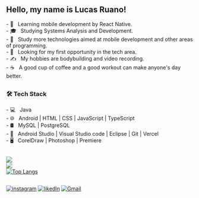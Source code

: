 <h2> Hello, my name is Lucas Ruano! </h2>

<div>
  <p>
<!--     Focused, communicative, adaptive.<br/>
    Passionate about mobile development. <br/>
    I am open to learning new languages and facing <br/>
    challenges in areas other than mobile.<br/> -->
- 🔭 &nbsp; Learning mobile development by React Native.<br/>
- 🎓 &nbsp; Studying Systems Analysis and Development.<br/>
- 🤔 &nbsp; Study more technologies aimed at mobile development and other areas of programming.<br/>
- 💼 &nbsp; Looking for my first opportunity in the tech area.<br/>
- ✍️ &nbsp; My hobbies are bodybuilding and video recording.<br/>
- ☕ &nbsp; A good cup of coffee and a good workout can make anyone's day better.<br/>
  </p>
  
  ##
  
  <h3>🛠 Tech Stack</h3>
  
  <p>
    - 💻 &nbsp; Java <br/>
    - 🌐 &nbsp; Android | HTML | CSS | JavaScript | TypeScript <br/>
    - 🛢 &nbsp; MySQL | PostgreSQL <br/>
    - 🔧 &nbsp; Android Studio | Visual Studio code | Eclipse | Git | Vercel <br/>
    - 🖥 &nbsp; CorelDraw | Photoshop | Premiere <br/>
  </p>
</div>

##
![](https://github-readme-streak-stats.herokuapp.com/?user=ruano15&theme=dark&text_color=daf7dc&bg_color=151515)<br/>
![](https://github-readme-stats.vercel.app/api?username=ruano15&show_icons=true&theme=dark&hide_border=false&include_all_commits=true&count_private=true)<br/>
[![Top Langs](https://github-readme-stats.vercel.app/api/top-langs/?username=ruano15&show_icons=true&theme=dark&layout=compact)](https://github.com/ruano15/github-readme-stats)<br/>
<!-- ##
<p>
  <a href="https://play.google.com/store/apps/developer?id=Joker+Produ%C3%A7%C3%B5es"><img src="https://cdn.jsdelivr.net/gh/devicons/devicon/icons/android/android-original.svg" alt="android" width="40" height="40"/></a>
  <a href="https://developer.mozilla.org/en-US/docs/Web/JavaScript"><img src="https://cdn.jsdelivr.net/gh/devicons/devicon/icons/javascript/javascript-original.svg"      alt="Javascipt" width="40" height="40"/></a>
  <a href="https://www.typescriptlang.org/"><img src="https://cdn.jsdelivr.net/gh/devicons/devicon/icons/typescript/typescript-original.svg" alt="Typescript"              width="40" height="40"/></a>
  <a href="https://www.java.com/pt-BR/"><img src="https://cdn.jsdelivr.net/gh/devicons/devicon/icons/java/java-original.svg" alt="java" width="40" height="40"/></a>
  <a href="https://www.w3.org/html/"><img src="https://cdn.jsdelivr.net/gh/devicons/devicon/icons/html5/html5-original.svg" alt="HTML5" width="40" height="40"/></a>
  <a href="https://www.w3schools.com/css/"><img src="https://cdn.jsdelivr.net/gh/devicons/devicon/icons/css3/css3-original.svg" alt="CSS3" width="40" height="40"/></a>
  <a href="https://reactnative.dev/"><img src="https://cdn.jsdelivr.net/gh/devicons/devicon/icons/react/react-original.svg" alt="React-Native" width="40" height="40"/></a>
  <a href="https://www.adobe.com/products/photoshop.html?promoid=RBS7NL7F&mv=other"><img src="https://cdn.jsdelivr.net/gh/devicons/devicon/icons/photoshop/photoshop-plain.svg" alt="Photoshop" width="40" height="40"/></a>
</p> -->

##

<div>
<a href="https://www.instagram.com/_ruano15/"><img src="https://img.shields.io/badge/-Instagram-%23E4405F?style=for-the-badge&logo=instagram&logoColor=white" alt="instagram"/></a>
<a href="https://www.linkedin.com/in/lucasruano/"><img src="https://img.shields.io/badge/-LinkedIn-%230077B5?style=for-the-badge&logo=linkedin&logoColor=white" alt="likedIn"/></a>
<a href = "mailto:lucas.ruano15@gmail.com"><img src="https://img.shields.io/badge/-Gmail-%23333?style=for-the-badge&logo=gmail&logoColor=white" alt="Gmail"/></a>
</div>
